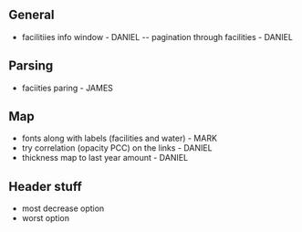 ## General
- facilitiies info window - DANIEL
-- pagination through facilities - DANIEL

## Parsing
- faciities paring  - JAMES

## Map
- fonts along with labels (facilities and water) - MARK
- try correlation (opacity PCC) on the links - DANIEL
- thickness map to last year amount - DANIEL

## Header stuff 
- most decrease option
- worst option
